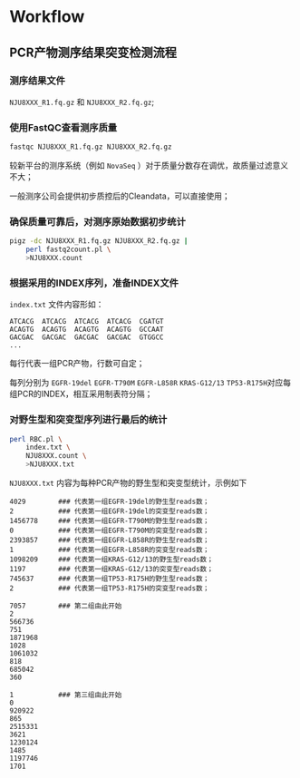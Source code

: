 # Workflow

## PCR产物测序结果突变检测流程

### 测序结果文件

`NJU8XXX_R1.fq.gz` 和 `NJU8XXX_R2.fq.gz`;

### 使用**FastQC**查看测序质量

```bash
fastqc NJU8XXX_R1.fq.gz NJU8XXX_R2.fq.gz
```
较新平台的测序系统（例如 `NovaSeq` ）对于质量分数存在调优，故质量过滤意义不大；

一般测序公司会提供初步质控后的Cleandata，可以直接使用；

### 确保质量可靠后，对测序原始数据初步统计

```bash
pigz -dc NJU8XXX_R1.fq.gz NJU8XXX_R2.fq.gz |
    perl fastq2count.pl \
    >NJU8XXX.count
```

### 根据采用的INDEX序列，准备INDEX文件

`index.txt` 文件内容形如：

```
ATCACG	ATCACG	ATCACG	ATCACG	CGATGT
ACAGTG	ACAGTG	ACAGTG	ACAGTG	GCCAAT
GACGAC	GACGAC	GACGAC	GACGAC	GTGGCC
...
```

每行代表一组PCR产物，行数可自定；

每列分别为 `EGFR-19del` `EGFR-T790M` `EGFR-L858R` `KRAS-G12/13` `TP53-R175H`对应每组PCR的INDEX，相互采用制表符分隔；

### 对野生型和突变型序列进行最后的统计

```bash
perl RBC.pl \
    index.txt \
    NJU8XXX.count \
    >NJU8XXX.txt
```

`NJU8XXX.txt` 内容为每种PCR产物的野生型和突变型统计，示例如下

```
4029        ### 代表第一组EGFR-19del的野生型reads数；
2           ### 代表第一组EGFR-19del的突变型reads数；
1456778     ### 代表第一组EGFR-T790M的野生型reads数；
0           ### 代表第一组EGFR-T790M的突变型reads数；
2393857     ### 代表第一组EGFR-L858R的野生型reads数；
1           ### 代表第一组EGFR-L858R的突变型reads数；
1098209     ### 代表第一组KRAS-G12/13的野生型reads数；
1197        ### 代表第一组KRAS-G12/13的突变型reads数；
745637      ### 代表第一组TP53-R175H的野生型reads数；
2           ### 代表第一组TP53-R175H的突变型reads数；

7057        ### 第二组由此开始
2
566736
751
1871968
1028
1061032
818
685042
360

1           ### 第三组由此开始
0
920922
865
2515331
3621
1230124
1485
1197746
1701
```